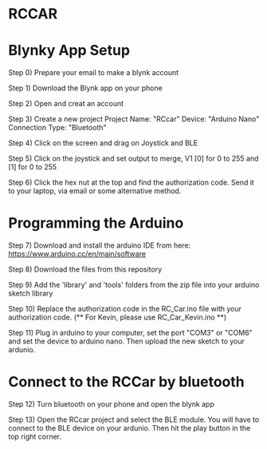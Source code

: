 # RCCAR


Blynky App Setup
============================================================================
Step 0)
  Prepare your email to make a blynk account

Step 1)
  Download the Blynk app on your phone
  
Step 2)
  Open and creat an account
  
Step 3)
  Create a new project
  Project Name: "RCcar"
  Device: "Arduino Nano"
  Connection Type: "Bluetooth"
  
Step 4)
  Click on the screen and drag on Joystick and BLE
  
Step 5)
  Click on the joystick and set output to merge, V1 [0] for 0 to 255 and [1] for 0 to 255
  
Step 6)
  Click the hex nut at the top and find the authorization code.  Send it to your laptop, via email or some alternative method.
  
  
Programming the Arduino
============================================================================
Step 7)
  Download and install the arduino IDE from here: https://www.arduino.cc/en/main/software
  
Step 8)
  Download the files from this repository
  
Step 9)
  Add the 'library' and 'tools' folders from the zip file into your arduino sketch library
  
Step 10)
  Replace the authorization code in the RC_Car.ino file with your authorization code. (** For Kevin, please use RC_Car_Kevin.ino **)
  
Step 11)
  Plug in arduino to your computer, set the port "COM3" or "COM6" and set the device to arduino nano.  Then upload the new sketch to your ardunio.
  

Connect to the RCCar by bluetooth
==============================================================================
Step 12)
  Turn bluetooth on your phone and open the blynk app
  
Step 13)
  Open the RCcar project and select the BLE module.  You will have to connect to the BLE device on your ardunio.  Then hit the play button in the top right corner.
  
